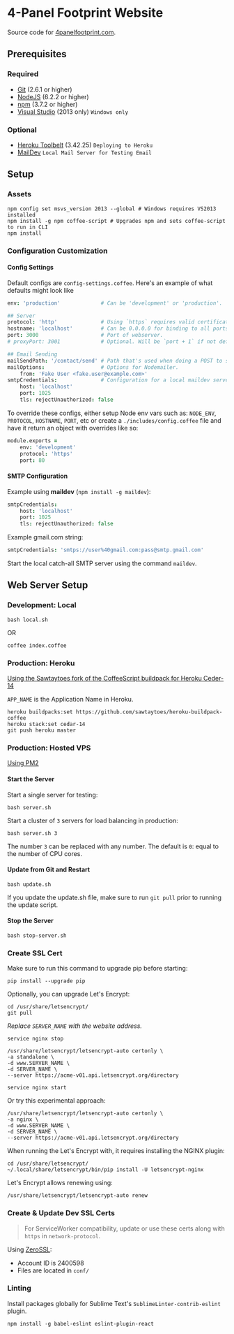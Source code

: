 # 4-Panel Footprint Website
Source code for [4panelfootprint.com](https://4panelfootprint.com).

## Prerequisites

### Required
- [Git](http://www.git-scm.com/downloads) (2.6.1 or higher)
- [NodeJS](https://nodejs.org/en/download/) (6.2.2 or higher)
- [npm](https://docs.npmjs.com/) (3.7.2 or higher)
- [Visual Studio](https://www.microsoft.com/en-us/download/details.aspx?id=48131) (2013 only) `Windows only`

### Optional
- [Heroku Toolbelt](https://toolbelt.heroku.com/) (3.42.25) `Deploying to Heroku`
- [MailDev](http://danfarrelly.nyc/MailDev/) `Local Mail Server for Testing Email`


## Setup

### Assets
```shell
npm config set msvs_version 2013 --global # Windows requires VS2013 installed
npm install -g npm coffee-script # Upgrades npm and sets coffee-script to run in CLI
npm install
```

### Configuration Customization

#### Config Settings
Default configs are `config-settings.coffee`. Here's an example of what defaults might look like

```coffee
env: 'production'             # Can be 'development' or 'production'.

## Server
protocol: 'http'              # Using `https` requires valid certificates.
hostname: 'localhost'         # Can be 0.0.0.0 for binding to all ports.
port: 3000                    # Port of webserver.
# proxyPort: 3001             # Optional. Will be `port + 1` if not defined.

## Email Sending
mailSendPath: '/contact/send' # Path that's used when doing a POST to send mail.
mailOptions:                  # Options for Nodemailer.
	from: 'Fake User <fake.user@example.com>'
smtpCredentials:              # Configuration for a local maildev server.
	host: 'localhost'
	port: 1025
	tls: rejectUnauthorized: false
```

To override these configs, either setup Node env vars such as: `NODE_ENV`, `PROTOCOL`, `HOSTNAME`, `PORT`, etc or create a `./includes/config.coffee` file and have it return an object with overrides like so:

```coffee
module.exports =
	env: 'development'
	protocol: 'https'
	port: 80
```


#### SMTP Configuration
Example using **maildev** (`npm install -g maildev`):

```coffee
smtpCredentials:
    host: 'localhost'
    port: 1025
    tls: rejectUnauthorized: false
```

Example gmail.com string:

```coffee
smtpCredentials: 'smtps://user%40gmail.com:pass@smtp.gmail.com'
```

Start the local catch-all SMTP server using the command `maildev`.


## Web Server Setup

### Development: Local
```shell
bash local.sh
```

OR

```shell
coffee index.coffee
```

### Production: Heroku
[Using the Sawtaytoes fork of the CoffeeScript buildpack for Heroku Ceder-14](https://github.com/sawtaytoes/heroku-buildpack-coffee)

`APP_NAME` is the Application Name in Heroku.

```shell
heroku buildpacks:set https://github.com/sawtaytoes/heroku-buildpack-coffee
heroku stack:set cedar-14
git push heroku master
```

### Production: Hosted VPS
[Using PM2](http://pm2.keymetrics.io/)

#### Start the Server
Start a single server for testing:

```shell
bash server.sh
```

Start a cluster of `3` servers for load balancing in production:

```shell
bash server.sh 3
```

The number `3` can be replaced with any number. The default is `0`: equal to the number of CPU cores.

#### Update from Git and Restart
```shell
bash update.sh
```

If you update the update.sh file, make sure to run `git pull` prior to running the update script.

#### Stop the Server
```shell
bash stop-server.sh
```

### Create SSL Cert
Make sure to run this command to upgrade pip before starting:

```shell
pip install --upgrade pip
```

Optionally, you can upgrade Let's Encrypt:

```shell
cd /usr/share/letsencrypt/
git pull
```

_Replace `SERVER_NAME` with the website address._

```shell
service nginx stop

/usr/share/letsencrypt/letsencrypt-auto certonly \
-a standalone \
-d www.SERVER_NAME \
-d SERVER_NAME \
--server https://acme-v01.api.letsencrypt.org/directory

service nginx start
```

Or try this experimental approach:

```shell
/usr/share/letsencrypt/letsencrypt-auto certonly \
-a nginx \
-d www.SERVER_NAME \
-d SERVER_NAME \
--server https://acme-v01.api.letsencrypt.org/directory
```

When running the Let's Encrypt with, it requires installing the NGINX plugin:

```shell
cd /usr/share/letsencrypt/
~/.local/share/letsencrypt/bin/pip install -U letsencrypt-nginx
```

Let's Encrypt allows renewing using:

```shell
/usr/share/letsencrypt/letsencrypt-auto renew
```

### Create & Update Dev SSL Certs
> For ServiceWorker compatibility, update or use these certs along with `https` in `network-protocol`.

Using [ZeroSSL](https://zerossl.com/free-ssl):

- Account ID is 2400598
- Files are located in `conf/`

### Linting
Install packages globally for Sublime Text's `SublimeLinter-contrib-eslint` plugin.

```shell
npm install -g babel-eslint eslint-plugin-react
```
